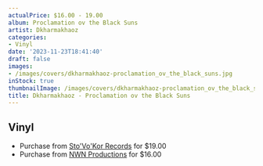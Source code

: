```yaml
---
actualPrice: $16.00 - 19.00
album: Proclamation ov the Black Suns
artist: Dkharmakhaoz
categories:
- Vinyl
date: '2023-11-23T18:41:40'
draft: false
images:
- /images/covers/dkharmakhaoz-proclamation_ov_the_black_suns.jpg
inStock: true
thumbnailImage: /images/covers/dkharmakhaoz-proclamation_ov_the_black_suns-thumb.jpg
title: Dkharmakhaoz - Proclamation ov the Black Suns
---
```


## Vinyl
* Purchase from [Sto'Vo'Kor Records](https://stovokor-records.com/products/dkharmakhaoz-proclamation-ov-the-black-suns) for $19.00
* Purchase from [NWN Productions](http://shop.nwnprod.com/index.php?route=product/product&path=75&product_id=16891&sort=pd.name&order=ASC) for $16.00
